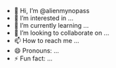 - 👋 Hi, I’m @alienmynopass
- 👀 I’m interested in ...
- 🌱 I’m currently learning ...
- 💞️ I’m looking to collaborate on ...
- 📫 How to reach me ...
- 😄 Pronouns: ...
- ⚡ Fun fact: ...

<!---
alienmynopass/alienmynopass is a ✨ special ✨ repository because its `README.md` (this file) appears on your GitHub profile.
You can click the Preview link to take a look at your changes.
--->
